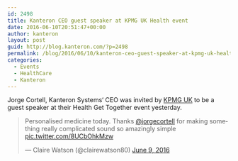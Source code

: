 ```yaml
---
id: 2498
title: Kanteron CEO guest speaker at KPMG UK Health event
date: 2016-06-10T20:51:47+00:00
author: kanteron
layout: post
guid: http://blog.kanteron.com/?p=2498
permalink: /blog/2016/06/10/kanteron-ceo-guest-speaker-at-kpmg-uk-health-event/
categories:
  - Events
  - HealthCare
  - Kanteron
---
```

Jorge Cortell, Kanteron Systems‘ CEO was invited by <a href="https://home.kpmg.com/uk/en/home/industries/healthcare.html" target="_blank">KPMG UK</a> to be a guest speaker at their Health Get Together event yesterday.

<blockquote class="twitter-tweet" data-width="550">
  <p lang="en" dir="ltr">
    Personalised medicine today. Thanks <a href="https://twitter.com/jorgecortell">@jorgecortell</a> for making something really complicated sound so amazingly simple <a href="https://t.co/8UCbOhkMzw">pic.twitter.com/8UCbOhkMzw</a>
  </p>
  
  <p>
    &mdash; Claire Watson (@clairewatson80) <a href="https://twitter.com/clairewatson80/status/740897683460751361">June 9, 2016</a>
  </p>
</blockquote>